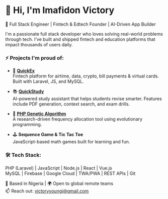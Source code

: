 # 👋 Hi, I'm Imafidon Victory

🚀 Full Stack Engineer | Fintech & Edtech Founder | AI-Driven App Builder

I'm a passionate full stack developer who loves solving real-world problems through tech. I’ve built and shipped fintech and education platforms that impact thousands of users daily.

### ⚡ Projects I'm proud of:
- 🔁 **[QuickEx](https://github.com/yourusername/quickex)**  
  Fintech platform for airtime, data, crypto, bill payments & virtual cards. Built with Laravel, JS, and MySQL.

- 📚 **[QuickStudy](https://github.com/yourusername/quickstudy)**  
  AI-powered study assistant that helps students revise smarter. Features include PDF generation, context search, and exam drills.

- 🧠 **[PHP Genetic Algorithm](https://github.com/victory-imafidon/PHP-Genetic-Algorithm-Application)**  
  A research-driven frequency allocation tool using evolutionary programming.

- 🕹️ **Sequence Game & Tic Tac Toe**  
  JavaScript-based math games built for learning and fun.

### 🛠 Tech Stack:
PHP (Laravel) | JavaScript | Node.js | React | Vue.js  
MySQL | Firebase | Google Cloud | TWA/PWA | REST APIs | Git

📍 Based in Nigeria | 🌍 Open to global remote teams  
📫 Reach out: victoryyoungi@gmail.com
